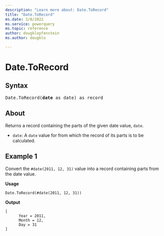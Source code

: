```yaml
---
description: "Learn more about: Date.ToRecord"
title: "Date.ToRecord"
ms.date: 3/8/2022
ms.service: powerquery
ms.topic: reference
author: dougklopfenstein
ms.author: dougklo

---
```

# Date.ToRecord

## Syntax

<pre>
Date.ToRecord(<b>date</b> as date) as record
</pre>
  
## About

Returns a record containing the parts of the given date value, `date`.

* `date`: A `date` value for from which the record of its parts is to be calculated.

## Example 1

Convert the `#date(2011, 12, 31)` value into a record containing parts from the date value.

**Usage**

```powerquery-m
Date.ToRecord(#date(2011, 12, 31))
```

**Output**

```powerquery-m
[
      Year = 2011,
      Month = 12,
      Day = 31
]
```
